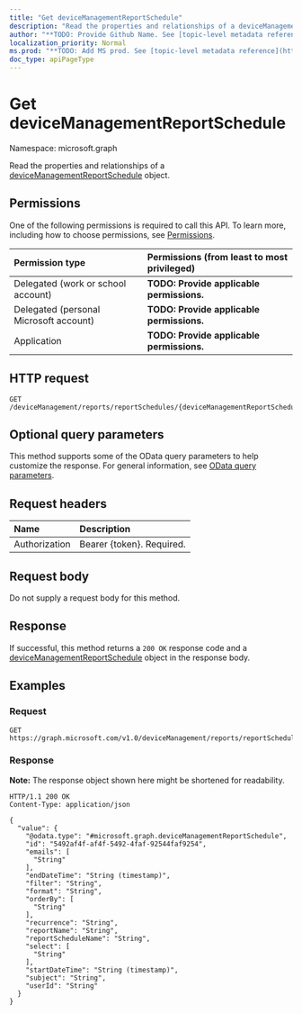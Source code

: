 ```yaml
---
title: "Get deviceManagementReportSchedule"
description: "Read the properties and relationships of a deviceManagementReportSchedule object."
author: "**TODO: Provide Github Name. See [topic-level metadata reference](https://msgo.azurewebsites.net/add/document/guidelines/metadata.html#topic-level-metadata)**"
localization_priority: Normal
ms.prod: "**TODO: Add MS prod. See [topic-level metadata reference](https://msgo.azurewebsites.net/add/document/guidelines/metadata.html#topic-level-metadata)**"
doc_type: apiPageType
---
```


# Get deviceManagementReportSchedule
Namespace: microsoft.graph



Read the properties and relationships of a [deviceManagementReportSchedule](../resources/devicemanagementreportschedule.md) object.

## Permissions
One of the following permissions is required to call this API. To learn more, including how to choose permissions, see [Permissions](/graph/permissions-reference).

|Permission type|Permissions (from least to most privileged)|
|:---|:---|
|Delegated (work or school account)|**TODO: Provide applicable permissions.**|
|Delegated (personal Microsoft account)|**TODO: Provide applicable permissions.**|
|Application|**TODO: Provide applicable permissions.**|

## HTTP request

<!-- {
  "blockType": "ignored"
}
-->
``` http
GET /deviceManagement/reports/reportSchedules/{deviceManagementReportScheduleId}
```

## Optional query parameters
This method supports some of the OData query parameters to help customize the response. For general information, see [OData query parameters](/graph/query-parameters).

## Request headers
|Name|Description|
|:---|:---|
|Authorization|Bearer {token}. Required.|

## Request body
Do not supply a request body for this method.

## Response

If successful, this method returns a `200 OK` response code and a [deviceManagementReportSchedule](../resources/devicemanagementreportschedule.md) object in the response body.

## Examples

### Request
<!-- {
  "blockType": "request",
  "name": "get_devicemanagementreportschedule"
}
-->
``` http
GET https://graph.microsoft.com/v1.0/deviceManagement/reports/reportSchedules/{deviceManagementReportScheduleId}
```


### Response
**Note:** The response object shown here might be shortened for readability.
<!-- {
  "blockType": "response",
  "truncated": true,
  "@odata.type": "microsoft.graph.deviceManagementReportSchedule"
}
-->
``` http
HTTP/1.1 200 OK
Content-Type: application/json

{
  "value": {
    "@odata.type": "#microsoft.graph.deviceManagementReportSchedule",
    "id": "5492af4f-af4f-5492-4faf-92544faf9254",
    "emails": [
      "String"
    ],
    "endDateTime": "String (timestamp)",
    "filter": "String",
    "format": "String",
    "orderBy": [
      "String"
    ],
    "recurrence": "String",
    "reportName": "String",
    "reportScheduleName": "String",
    "select": [
      "String"
    ],
    "startDateTime": "String (timestamp)",
    "subject": "String",
    "userId": "String"
  }
}
```

